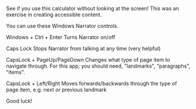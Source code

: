 See if you use this calculator without looking at the screen!
This was an exercise in creating accessible content.

You can use these Windows Narrator controls.

Windows + Ctrl + Enter
Turns Narrator on/off

Caps Lock
Stops Narrator from talking at any time (very helpful)

CapsLock + PageUp/PageDown
Changes what type of page item to navigate through.
For this app, you should need, "landmarks", "paragraphs", "items".

CapsLock + Left/Right
Moves forwards/backwards through the type of page item, e.g. next or previous landmark

Good luck!

